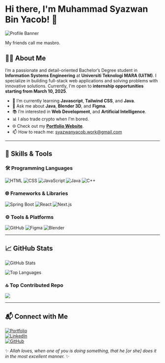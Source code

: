 # Hi there, I'm Muhammad Syazwan Bin Yacob! 👋

![Profile Banner](https://masbroamat-portfolio.vercel.app/profilebanner.png)

My friends call me masbro.

## 👨‍💻 About Me

I’m a passionate and detail-oriented Bachelor’s Degree student in **Information Systems Engineering** at **Universiti Teknologi MARA (UiTM)**. I specialize in building full-stack web applications and solving problems with innovative solutions. Currently, I'm open to **internship opportunities starting from March 10, 2025**.

<!-- - 🔭 I’m working on personal and academic projects, including **Solana Wallet DApp** and a **Personal Portfolio**. -->

- 🌱 I’m currently learning **Javascript**, **Tailwind CSS**, and **Java**.
- 💬 Ask me about **Java**, **Blender 3D**, and **Figma**.
- 📚 I’m interested in **Web Development**, and **Artificial Intelligence**.
- 📊 I also trade crypto when I'm bored.
- 🌐 Check out my **[Portfolio Website](https://masbroamat-portfolio.vercel.app/)**.
- 📫 How to reach me: [syazwanyacob.work@gmail.com](mailto:syazwanyacob.work@gmail.com)

---

## 🚀 Skills & Tools

### 🛠 Programming Languages

![HTML](https://img.shields.io/badge/HTML-E34F26?style=for-the-badge&logo=html5&logoColor=white)
![CSS](https://img.shields.io/badge/CSS-1572B6?style=for-the-badge&logo=css3&logoColor=white)
![JavaScript](https://img.shields.io/badge/JavaScript-F7DF1E?style=for-the-badge&logo=javascript&logoColor=black)
![Java](https://img.shields.io/badge/Java-ED8B00?style=for-the-badge&logo=java&logoColor=white)
![C++](https://img.shields.io/badge/C++-00599C?style=for-the-badge&logo=cplusplus&logoColor=white)

### 🌐 Frameworks & Libraries

![Spring Boot](https://img.shields.io/badge/Spring%20Boot-6DB33F?style=for-the-badge&logo=spring-boot&logoColor=white)
![React](https://img.shields.io/badge/React-61DAFB?style=for-the-badge&logo=react&logoColor=black)
![Next.js](https://img.shields.io/badge/Next.js-000000?style=for-the-badge&logo=nextdotjs&logoColor=white)

### ⚙️ Tools & Platforms

![GitHub](https://img.shields.io/badge/GitHub-181717?style=for-the-badge&logo=github&logoColor=white)
![Figma](https://img.shields.io/badge/Figma-F24E1E?style=for-the-badge&logo=figma&logoColor=white)
![Blender](https://img.shields.io/badge/Blender-F5792A?style=for-the-badge&logo=blender&logoColor=white)

---

## 📈 GitHub Stats

![GitHub Stats](https://github-readme-stats.vercel.app/api?username=masbroamat&show_icons=true&theme=radical)

![Top Languages](https://github-readme-stats.vercel.app/api/top-langs/?username=masbroamat&layout=compact&theme=radical)

### 🔝 Top Contributed Repo

![](https://github-contributor-stats.vercel.app/api?username=masbroamat&limit=5&theme=gotham&combine_all_yearly_contributions=true)

---

## 📬 Connect with Me

[![Portfolio](https://img.shields.io/badge/Portfolio-000000?style=for-the-badge&logo=github&logoColor=white)](https://masbroamat-portfolio.vercel.app/)  
[![LinkedIn](https://img.shields.io/badge/LinkedIn-0077B5?style=for-the-badge&logo=linkedin&logoColor=white)](https://linkedin.com/in/syazwan-yacob)  
[![GitHub](https://img.shields.io/badge/GitHub-100000?style=for-the-badge&logo=github&logoColor=white)](https://github.com/masbroamat)

✨ _Allah loves, when one of you is doing something, that he [or she] does it in the most excellent manner._ ✨
